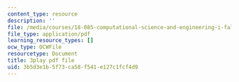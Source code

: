 ```yaml
---
content_type: resource
description: ''
file: /media/courses/18-085-computational-science-and-engineering-i-fall-2008/3b5d3e1b5f73ca58f541e127c1fcf4d9_w0jVqJlzdI8.pdf
file_type: application/pdf
learning_resource_types: []
ocw_type: OCWFile
resourcetype: Document
title: 3play pdf file
uid: 3b5d3e1b-5f73-ca58-f541-e127c1fcf4d9
---
```

